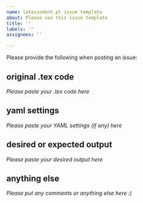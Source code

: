 ```yaml
---
name: latexindent.pl issue template
about: Please use this issue template
title: ''
labels: ''
assignees: ''

---
```


Please provide the following when posting an issue:

original .tex code
--
*Please paste your .tex code here*

yaml settings
--
*Please paste your YAML settings (if any) here*

desired or expected output
--
*Please paste your desired output here*

anything else
--
*Please put any comments or anything else here :)*
